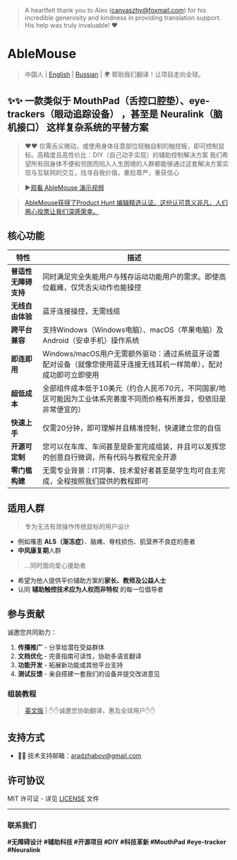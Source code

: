 >A heartfelt thank you to Alex (canvaszhy@foxmail.com) for his incredible generosity and kindness in providing translation support. His help was truly invaluable! ❤️
# AbleMouse

> 中国人 | [English](README.md) | [Russian](README.ru.md) | 🌍 帮助我们翻译！让项目走向全球。


[//]: # ( )

## ✨✨ 一款类似于 **MouthPad（舌控口腔垫）**、**eye-trackers（眼动追踪设备）** ，甚至是 **Neuralink（脑机接口）** 这样复杂系统的平替方案
> ❤❤️ 仅需舌尖微动，或使用身体任意部位轻触自制的触控板，即可控制鼠标。高精度且高性价比：DIY（自己动手实现）的辅助控制解决方案
>我们希望所有因身体不便和穷困而陷入人生困境的人群都能够通过这套解决方案实现与互联网的交互，找寻自我价值，重拾尊严，重获信心


>▶️[观看 AbleMouse 演示视频](https://youtu.be/1eeg7Sakj_I)

>[AbleMouse获得了Product Hunt 编辑精选认证。这份认可意义非凡，人们用心投票让我们深感荣幸。](https://www.producthunt.com/products/ablemouse-control-with-tongue-or-touch?launch=ablemouse)

## 核心功能

| 特性 | 描述 |
|---------|-------------|
| **普适性无障碍支持** | 同时满足完全失能用户与残存运动功能用户的需求。即使高位截瘫，仅凭舌尖动作也能操控 |
| **无线自由体验** | 蓝牙连接操控，无需线缆 |
| **跨平台兼容** | 支持Windows（Windows电脑）、macOS（苹果电脑）及 Android（安卓手机）操作系统 |
| **即连即用** | Windows/macOS用户无需额外驱动：通过系统蓝牙设置配对设备（就像您使用蓝牙连接无线耳机一样简单），配对成功即可立即使用 |
| **超低成本** | 全部组件成本低于10美元（约合人民币70元，不同国家/地区可能因为工业体系完善度不同而价格有所差异，但依旧是非常便宜的） |
| **快速上手** | 仅需20分钟，即可理解并且精准控制，快速建立您的自信 |
| **开源可定制** | 您可以在车库、车间甚至是卧室完成组装，并且可以发挥您的创意自行微调，所有代码与教程完全开源 |
| **零门槛构建** | 无需专业背景：IT同事、技术爱好者甚至是学生均可自主完成，全程按照我们提供的教程即可 |

## 适用人群
> 专为无法有效操作传统鼠标的用户设计
- 例如罹患 **ALS（渐冻症）**、脑瘫、脊柱损伤、肌营养不良症的患者
- **中风康复期**人群
>...同时面向爱心援助者
- 希望为他人提供平价辅助方案的**家长、教师及公益人士**
- 认同 **辅助触控技术应为人权而非特权** 的每一位倡导者

## 参与贡献
诚邀您共同助力：

1. **传播推广** - 分享给潜在受益群体
2. **文档优化** - 完善指南可读性，协助多语言翻译
3. **功能开发** - 拓展新功能或其他平台支持
4. **测试反馈** - 亲自搭建一套我们的设备并提交改进意见

### 组装教程
> [英文版](docs/en/assemble-guide.md) | ✋✋诚邀您协助翻译，惠及全球用户✋✋

## 支持方式
- 📧📧 技术支持邮箱：aradzhabov@gmail.com

## 许可协议

MIT 许可证 - 详见 [LICENSE](LICENSE) 文件

---

### 联系我们

[](https://aradzhabov.github.io/gagarin_data_labs/)

**#无障碍设计 #辅助科技 #开源项目 #DIY #科技革新 #MouthPad #eye-tracker #Neuralink**